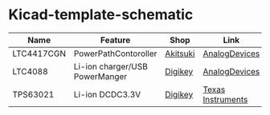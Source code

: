 # Kicad-template-schematic

| Name  | Feature | Shop | Link |
| ------------- | ------------- | ------------- | ------------- |
| LTC4417CGN  | PowerPathContoroller | [Akitsuki](https://akizukidenshi.com/catalog/g/g107306/) | [AnalogDevices](https://www.analog.com/jp/products/ltc4417.html) |
| LTC4088 | Li-ion charger/USB PowerManger | [Digikey](https://www.digikey.jp/ja/products/detail/analog-devices-inc/LTC4088EDE-TRPBF/1620768) | [AnalogDevices](https://www.analog.com/jp/products/ltc4088.html#part-details) |
| TPS63021 | Li-ion DCDC3.3V | [Digikey](https://www.digikey.jp/ja/products/detail/texas-instruments/TPS63021DSJR/2271632) | [Texas Instruments](https://www.ti.com/product/ja-jp/TPS63021) |
